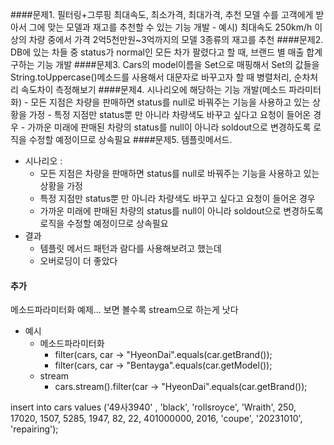 ####문제1. 
필터링+그루핑
최대속도, 최소가격, 최대가격, 추천 모델 수를 고객에게 받아서 그에 맞는 모델과 재고를 추천할 수 있는 기능 개발
     - 예시) 최대속도 250km/h 이상의 차량 중에서 가격 2억5천만원~3억까지의 모델 3종류의 재고를 추천
####문제2.
DB에 있는 차들 중 status가 normal인 모든 차가 팔렸다고 할 때, 브랜드 별 매출 합계 구하는 기능 개발 
####문제3.
Cars의 model이름을 Set으로 매핑해서 Set의 값들을 String.toUppercase()메소드를 사용해서 대문자로 바꾸고자 할 때 병렬처리, 순차처리 속도차이 측정해보기
####문제4.
시나리오에 해당하는 기능 개발(메소드 파라미터화)
    - 모든 지점은 차량을 판매하면 status를 null로 바꿔주는 기능을 사용하고 있는 상황을 가정 
    - 특정 지점만 status뿐 만 아니라 차량색도 바꾸고 싶다고 요청이 들어온 경우 
    - 가까운 미래에 판매된 차량의 status를 null이 아니라 soldout으로 변경하도록 로직을 수정할 예정이므로 상속필요
####문제5.
템플릿메서드.
- 시나리오 : 
    -   모든 지점은 차량을 판매하면 status를 null로 바꿔주는 기능을 사용하고 있는 상황을 가정
    -   특정 지점만 status뿐 만 아니라 차량색도 바꾸고 싶다고 요청이 들어온 경우
    -   가까운 미래에 판매된 차량의 status를 null이 아니라 soldout으로 변경하도록 로직을 수정할 예정이므로 상속필요
- 결과
    -   템플릿 메서드 패턴과 람다를 사용해보려고 했는데
    -   오버로딩이 더 좋았다
    
#### 추가
메소드파라미터화 예제... 보면 볼수록 stream으로 하는게 낫다
- 예시
    -   메소드파라미터화
        -   filter(cars, car -> "HyeonDai".equals(car.getBrand());
        -   filter(cars, car -> "Bentayga".equals(car.getModel());
    -   stream
        -   cars.stream().filter(car -> "HyeonDai".equals(car.getBrand());
        
        
  
insert into cars values ('49사3940'  , 'black', 'rollsroyce', 'Wraith', 250, 17020, 1507,  5285, 1947, 82, 22, 401000000, 2016, 'coupe', '20231010', 'repairing');